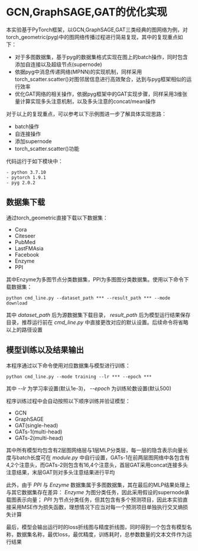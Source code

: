 # GCN,GraphSAGE,GAT的优化实现
本实验基于PyTorch框架，以GCN,GraphSAGE,GAT三类经典的图网络为例，对torch_geometric(pyg)中的图网络传播过程进行简易复现，其中的复现重点如下：
- 对于多图数据集，基于pyg的数据集格式实现在图上的batch操作，同时包含添加自连接以及超级节点(supernode)
- 依据pyg中消息传递网络(MPNN)的实现机制，同样采用torch_scatter.scatter()对图邻居信息进行高效聚合，达到与pyg框架相似的运行效率
- 优化GAT网络的相关操作，依据pyg框架中的GAT实现步骤，同样采用3维张量计算实现多头注意机制，以及多头注意的concat/mean操作

对于以上的复现重点，可以参考以下示例图进一步了解具体实现思路：
- batch操作
- 自连接操作
- 添加supernode
- torch_scatter.scatter()功能

代码运行于如下模块中：
```
- python 3.7.10  
- pytorch 1.9.1    
- pyg 2.0.2
```

## 数据集下载
通过torch_geometric直接下载以下数据集：
- Cora   
- Citeseer  
- PubMed  
- LastFMAsia  
- Facebook  
- Enzyme  
- PPI

其中Enzyme为多图节点分类数据集，PPI为多图图分类数据集。使用以下命令下载数据集：
```
python cmd_line.py --dataset_path *** --result_path *** --mode download
```
其中 *dataset_path* 后为源数据集下载目录， *result_path* 后为模型运行结果保存目录，推荐运行前在 *cmd_line.py* 中直接更改对应的默认设置。后续命令将省略以上的路径设置 

## 模型训练以及结果输出
本程序通过以下命令使用对应数据集与模型进行训练：
```
python cmd_line.py --mode training --lr *** --epoch ***
```
其中 *--lr* 为学习率设置(默认1e-3)， *--epoch* 为训练轮数设置(默认500)

程序训练过程中会自动按照以下顺序训练并验证模型：
- GCN
- GraphSAGE
- GAT(single-head)
- GATs-1(multi-head)
- GATs-2(multi-head)

其中所有模型均包含有2层图网络层与1层MLP分类层，每一层的隐含表示向量长度与batch长度可在 *module.py* 中自行设置，GATs-1在前两层图网络中各包含有4,2个注意头，而GATs-2则包含有16,4个注意头，首层GAT采用concat连接多头注意结果，末层GAT则对多头注意结果进行平均

此外，由于 *PPI* 与 *Enzyme* 数据集属于多图数据集，其在最后的MLP结果处理上与其它数据集存在差异： *Enzyme* 为图分类任务，因此采用假设的supernode承载图表示向量； *PPI* 为节点分类任务，但其包含有多个预测项目，因此本实验直接采用MSE作为损失函数，理想情况下应当对每一个预测项目单独执行交叉熵损失计算

最后，模型会输出运行时的loss折线图与精度折线图，同时得到一个包含有模型名称，数据集名称，最优loss，最优精度，训练耗时，总参数数量的文本文件作为运行结果
